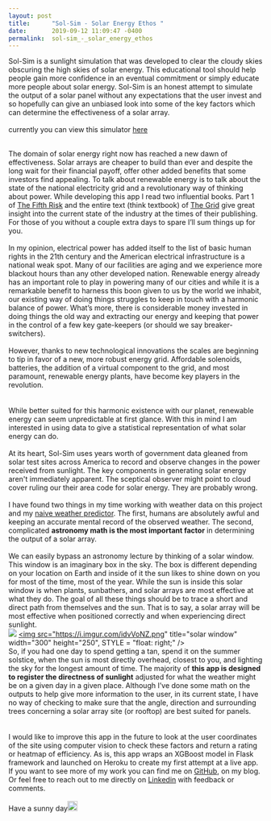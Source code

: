 ```yaml
---
layout: post
title:      "Sol-Sim - Solar Energy Ethos "
date:       2019-09-12 11:09:47 -0400
permalink:  sol-sim_-_solar_energy_ethos
---
```




Sol-Sim is a sunlight simulation that was developed to clear the cloudy skies obscuring the high skies of solar energy.   This educational tool should help people  gain more confidence in an eventual commitment or simply educate more  people about solar energy. Sol-Sim is an honest attempt to simulate the output of a solar panel without any expectations that the user invest and so hopefully can give an unbiased look into some of the key factors which can determine the effectiveness of a solar array.
<br>
<br>
currently you can view this simulator [here ](https://sol-sim.herokuapp.com/)
<br>
<br>

The domain of solar energy right now has reached a new dawn of effectiveness.  Solar arrays are cheaper to build than ever and despite the long wait for their financial payoff, offer other added benefits that some investors find appealing.  To talk about renewable energy is to talk about the state of the national electricity grid and a revolutionary way of thinking about power.  While developing this app I read two influential books.  Part 1 of [The Fifth Risk](https://www.goodreads.com/book/show/40109421-the-fifth-risk) and the entire text (think textbook) of [The Grid](https://www.goodreads.com/book/show/26073005-the-grid) give great insight into the current state of the industry at the times of their publishing.  For those of you without a couple extra days to spare I’ll sum things up for you.
<br>
<br>
In my opinion, electrical power has added itself to the list of basic human rights in the 21th century and the American electrical infrastructure is a national weak spot.  Many of our facilities are aging and we experience more blackout hours than any other developed nation.  Renewable energy already has an important role to play in powering many of our cities and while it is a remarkable benefit to harness this boon given to us by the world we inhabit, our existing way of doing things struggles to keep in touch with a harmonic balance of power.  What’s more, there is considerable money invested in doing things the old way and extracting our energy and keeping that power in the control of a few key gate-keepers (or should we say breaker-switchers).
<br>
<br>
However, thanks to new technological innovations the scales are beginning to tip in favor of a new, more robust energy grid.  Affordable solenoids, batteries, the addition of a virtual component to the grid, and most paramount, renewable energy plants, have become key players in the revolution.    
<br>
<br>
While better suited for this harmonic existence with our planet, renewable energy can seem unpredictable at first glance.  With this in mind I am interested in using data to give a statistical representation of what solar energy can do.
<br>
<br>
At its heart, Sol-Sim uses years worth of government data gleaned from solar test sites across America to record and observe changes in the power received from sunlight.  The key components in generating solar energy aren't immediately apparent.  The sceptical observer might point to cloud cover ruling our their area code for solar energy.  They are probably wrong.
<br>
<br>
I have found two things in my time working with weather data on this project and my [naive weather predictor](https://markehler.github.io/).  The first, humans are absolutely awful and keeping an accurate mental record of the observed weather. The second, complicated **astronomy math is the most important factor** in determining the output of a solar array.
<br>
<br>
  We can easily bypass an astronomy lecture by thinking of a solar window.  This window is an imaginary box in the sky.  The box is different depending on your location on Earth and inside of it the sun likes to shine down on you for most of the time, most of the year.  While the sun is inside this solar window is when plants, sunbathers, and solar arrays are most effective at what they do.  The goal of all these things should be to trace a short and direct path from themselves and the sun.  That is to say, a solar array will be most effective when positioned correctly and when experiencing direct sunlight.<br>
![](http://)
<a href="https://imgur.com/idvVoNZ"><img src="https://i.imgur.com/idvVoNZ.png" title="solar window" width="300" height="250", STYLE = "float: right;" /></a>
<br>
  So, if you had one day to spend getting a tan, spend it on the summer solstice, when the sun is most directly overhead, closest to you, and lighting the sky for the longest amount of time.  The majority of **this app is designed to register the directness of sunlight** adjusted for what the weather might be on a given day in a given place.  Although I’ve done some math on the outputs to help give more information to the user, in its current state, I have no way of checking to make sure that the angle, direction and surrounding trees concerning a solar array site (or rooftop) are best suited for panels.
<br>
<br>
<br>
  I would like to improve this app in the future to look at the user coordinates of the site using computer vision to check these factors and return a rating or heatmap of efficiency.  As is, this app wraps an XGBoost model in Flask framework and launched on Heroku to create my first attempt at a live app.  If you want to see more of my work you can find me on [GitHub](https://github.com/MarkEhler), on my blog.  Or feel free to reach out to me directly on [Linkedin](https://www.linkedin.com/in/mark-ehler-85052548/) with feedback or comments.
<br>
<br>
Have a sunny day<img src="https://pic.sopili.net/pub/emoji/twitter/2/72x72/1f31e.png" width=20 height=20>






